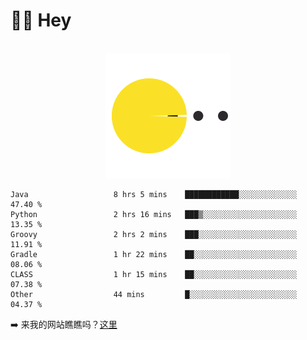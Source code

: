 
# 👋🏻 Hey
<div align="center">
	<br>
	<img src="https://raw.githubusercontent.com/Aniket965/Aniket965/master/pacman.svg?sanitize=true" width="200" height="200">
	<br>
</div>

<!--START_SECTION:waka-->

```text
Java                   8 hrs 5 mins    ████████████░░░░░░░░░░░░░   47.40 %
Python                 2 hrs 16 mins   ███▒░░░░░░░░░░░░░░░░░░░░░   13.35 %
Groovy                 2 hrs 2 mins    ███░░░░░░░░░░░░░░░░░░░░░░   11.91 %
Gradle                 1 hr 22 mins    ██░░░░░░░░░░░░░░░░░░░░░░░   08.06 %
CLASS                  1 hr 15 mins    ██░░░░░░░░░░░░░░░░░░░░░░░   07.38 %
Other                  44 mins         █░░░░░░░░░░░░░░░░░░░░░░░░   04.37 %
```

<!--END_SECTION:waka-->

 ➡️  来我的网站瞧瞧吗？[这里](https://www.shaolongfei.com)

